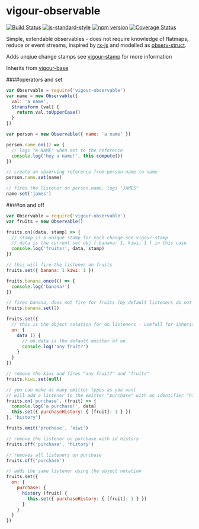 # vigour-observable
<!-- VDOC.badges travis; standard; npm; coveralls -->
<!-- DON'T EDIT THIS SECTION (including comments), INSTEAD RE-RUN `vdoc` TO UPDATE -->
[![Build Status](https://travis-ci.org/vigour-io/observable.svg?branch=master)](https://travis-ci.org/vigour-io/observable)
[![js-standard-style](https://img.shields.io/badge/code%20style-standard-brightgreen.svg)](http://standardjs.com/)
[![npm version](https://badge.fury.io/js/vigour-observable.svg)](https://badge.fury.io/js/vigour-observable)
[![Coverage Status](https://coveralls.io/repos/github/vigour-io/observable/badge.svg?branch=master)](https://coveralls.io/github/vigour-io/observable?branch=master)

<!-- VDOC END -->

Simple, extendable observables - does not require knowledge of flatmaps, reduce or event streams, inspired by [rx-js](http://reactivex.io/) and modelled as [observ-struct](https://www.npmjs.com/package/observ-struct).

Adds unqiue change stamps see [vigour-stamp](https://github.com/vigour-io/stamp) for more information

Inherits from [vigour-base](https://github.com/vigour-io/observable)

####operators and set
```javascript
var Observable = require('vigour-observable')
var name = new Observable({
  val: 'a name',
  $transform (val) {
    return val.toUpperCase()
  }
})

var person = new Observable({ name: 'a name' })

person.name.on(() => {
  // logs "A NAME" when set to the reference
  console.log('hey a name!', this.compute())
})

// create an observing reference from person.name to name
person.name.set(name)

// fires the listener on person.name, logs "JAMES"
name.set('james')
```

####on and off
```javascript
var Observable = require('vigour-observable')
var fruits = new Observable()

fruits.on((data, stamp) => {
  // stamp is a unique stamp for each change see vigour-stamp
  // data is the current set obj { banana: 1, kiwi: 1 } in this case
  console.log('fruits!', data, stamp)
})

// this will fire the listener on fruits
fruits.set({ banana: 1 kiwi: 1 })

fruits.banana.once(() => {
  console.log('banana!')
})

// fires banana, does not fire for fruits (by default listeners do not fire for nested fields)
fruits.banana.set(2)

fruits.set({
  // this is the object notation for on listeners - usefull for inheritance
  on: {
    data () {
      // on.data is the default emitter of on
      console.log('any fruit?')
    }
  }
})

// remove the kiwi and fires "any fruit?" and "fruits"
fruits.kiwi.set(null)

// you can make as many emitter types as you want
// will add a listener to the emitter "purchase" with an identifier "history"
fruits.on('purchase', (fruit) => {
  console.log('a purchase!', data)
  this.set({ purchaseHistory: { [fruit]: 1 } })
}, 'history')

fruits.emit('pruchase', 'kiwi')

// remove the listener on purchase with id history
fruits.off('purchase', 'history')

// removes all listeners on purchase
fruits.off('purchase')

// adds the same listener using the object notation
fruits.set({
  on: {
    purchase: {
      history (fruit) {
        this.set({ purchaseHistory: { [fruit]: 1 } })
      }
    }
  }
})
```
